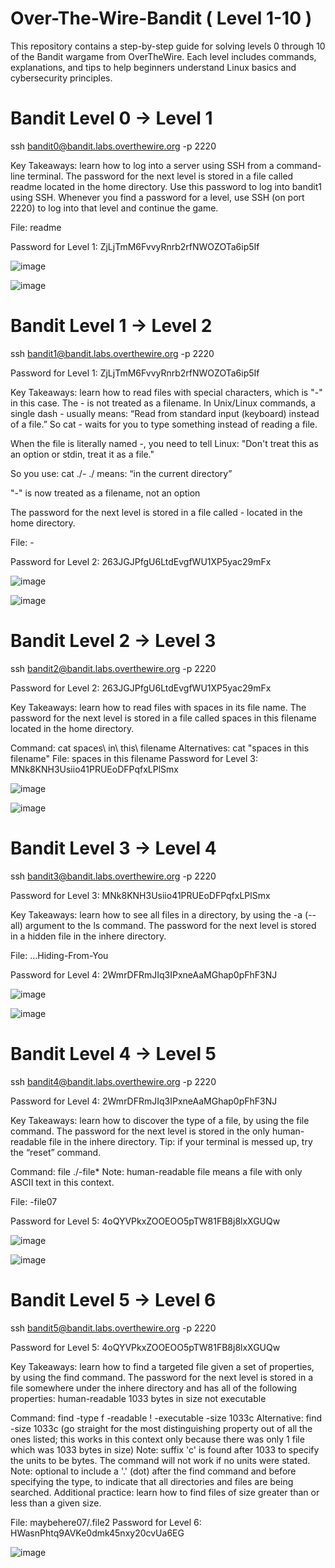 # Over-The-Wire-Bandit ( Level 1-10 )
This repository contains a step-by-step guide for solving levels 0 through 10 of the Bandit wargame from OverTheWire. Each level includes commands, explanations, and tips to help beginners understand Linux basics and cybersecurity principles.


# Bandit Level 0 → Level 1
ssh bandit0@bandit.labs.overthewire.org -p 2220

Key Takeaways: learn how to log into a server using SSH from a command-line terminal.
The password for the next level is stored in a file called readme located in the home directory. Use this password to log into bandit1 using SSH. Whenever you find a password for a level, use SSH (on port 2220) to log into that level and continue the game. 



File: readme

Password for Level 1: ZjLjTmM6FvvyRnrb2rfNWOZOTa6ip5If

![image](https://github.com/user-attachments/assets/3494c7ee-1db2-413f-9d8c-dd7874c5ac61)

![image](https://github.com/user-attachments/assets/aca1c942-ad7e-4f1c-b751-f405a028817b)


# Bandit Level 1 → Level 2
ssh bandit1@bandit.labs.overthewire.org -p 2220

Password for Level 1: ZjLjTmM6FvvyRnrb2rfNWOZOTa6ip5If


Key Takeaways: learn how to read files with special characters, which is "-" in this case.
The - is not treated as a filename. In Unix/Linux commands, a single dash - usually means:
“Read from standard input (keyboard) instead of a file.”
So cat - waits for you to type something instead of reading a file.

When the file is literally named -, you need to tell Linux:
"Don't treat this as an option or stdin, treat it as a file."

So you use:
cat ./-
./ means: “in the current directory”

"-" is now treated as a filename, not an option

The password for the next level is stored in a file called - located in the home directory.


File: -

Password for Level 2: 263JGJPfgU6LtdEvgfWU1XP5yac29mFx

![image](https://github.com/user-attachments/assets/b4386e01-40cf-41b8-a36e-f51cdbca80cd)

![image](https://github.com/user-attachments/assets/42283942-5259-4dcc-9e71-3846c9f1b068)


# Bandit Level 2 → Level 3
ssh bandit2@bandit.labs.overthewire.org -p 2220

Password for Level 2: 263JGJPfgU6LtdEvgfWU1XP5yac29mFx

Key Takeaways: learn how to read files with spaces in its file name.
The password for the next level is stored in a file called spaces in this filename located in the home directory.


Command: cat spaces\ in\ this\ filename
Alternatives: cat "spaces in this filename"
File: spaces in this filename
Password for Level 3: MNk8KNH3Usiio41PRUEoDFPqfxLPlSmx

![image](https://github.com/user-attachments/assets/21b273cf-c186-423c-91bf-8bedff308445)

![image](https://github.com/user-attachments/assets/8a978dd4-4562-4147-894d-69635dea52b7)


# Bandit Level 3 → Level 4
ssh bandit3@bandit.labs.overthewire.org -p 2220

Password for Level 3: MNk8KNH3Usiio41PRUEoDFPqfxLPlSmx

Key Takeaways: learn how to see all files in a directory, by using the -a (--all) argument to the ls command.
The password for the next level is stored in a hidden file in the inhere directory.

File: ...Hiding-From-You

Password for Level 4: 2WmrDFRmJIq3IPxneAaMGhap0pFhF3NJ

![image](https://github.com/user-attachments/assets/0ad30b83-d701-41aa-82e4-72fcf3d25f8d)

![image](https://github.com/user-attachments/assets/3748f357-2ad8-4659-8063-a2f86a0f7523)


# Bandit Level 4 → Level 5
ssh bandit4@bandit.labs.overthewire.org -p 2220

Password for Level 4: 2WmrDFRmJIq3IPxneAaMGhap0pFhF3NJ

Key Takeaways: learn how to discover the type of a file, by using the file command.
The password for the next level is stored in the only human-readable file in the inhere directory. Tip: if your terminal is messed up, try the “reset” command.

Command: file ./-file*
Note: human-readable file means a file with only ASCII text in this context.

File: -file07

Password for Level 5: 4oQYVPkxZOOEOO5pTW81FB8j8lxXGUQw

![image](https://github.com/user-attachments/assets/fd47ce7f-ce76-4372-a4a0-d153201d9029)

![image](https://github.com/user-attachments/assets/d865fce0-0be6-4292-a11e-23d8c94f57ca)


# Bandit Level 5 → Level 6

ssh bandit5@bandit.labs.overthewire.org -p 2220

Password for Level 5: 4oQYVPkxZOOEOO5pTW81FB8j8lxXGUQw

Key Takeaways: learn how to find a targeted file given a set of properties, by using the find command.
The password for the next level is stored in a file somewhere under the inhere directory and has all of the following properties: human-readable
1033 bytes in size
not executable

Command: find -type f -readable ! -executable -size 1033c
Alternative: find -size 1033c (go straight for the most distinguishing property out of all the ones listed; this works in this context only because there was only 1 file which was 1033 bytes in size)
Note: suffix 'c' is found after 1033 to specify the units to be bytes. The command will not work if no units were stated.
Note: optional to include a '.' (dot) after the find command and before specifying the type, to indicate that all directories and files are being searched.
Additional practice: learn how to find files of size greater than or less than a given size.

File: maybehere07/.file2
Password for Level 6: HWasnPhtq9AVKe0dmk45nxy20cvUa6EG


![image](https://github.com/user-attachments/assets/57e067fe-19ef-42fe-90f5-7d95f92d3ccd)









